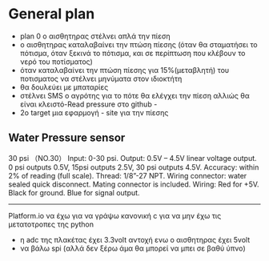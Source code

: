  # General plan 
 * plan 0 ο αισθητηρας στέλνει απλά την πίεση  
 * ο αισθητηρας καταλαβαίνει την πτώση πίεσης (όταν θα σταματήσει το πότισμα, όταν ξεκινά το πότισμα, και σε περίπτωση που κλέβουν το νερό του ποτίσματος)  
 * όταν καταλαβαίνει την πτώση πίεσης για 15%(μεταβλητή) του ποτισματος να στέλνει μηνύματα στον ιδιοκτήτη  
 * θα δουλεύει με μπαταρίες  
 * στέλνει SMS ο αγρότης για το πότε θα ελέγχει την πίεση αλλιώς θα είναι κλειστό-Read pressure στο github -  
 * 2ο target μια εφαρμογή - site για την πίεσης  


## Water Pressure sensor

30 psi （NO.30）
Input: 0-30 psi.
Output: 0.5V – 4.5V linear voltage output. 0 psi outputs 0.5V, 15psi outputs 2.5V, 30 psi outputs 4.5V.
Accuracy: within 2% of reading (full scale).
Thread: 1/8”-27 NPT.
Wiring connector: water sealed quick disconnect. Mating connector is included.
Wiring: Red for +5V. Black for ground. Blue for signal output.

*********

Platform.io να έχω για να γράψω κανονική c για να μην έχω τις μετατοτροπες της python  
*  η adc της πλακέτας έχει 3.3volt αντοχή ενω ο αισθητηρας έχει 5volt  
* να βάλω spi (αλλά δεν ξέρω άμα θα μπορεί να μπει σε βαθύ ύπνο)